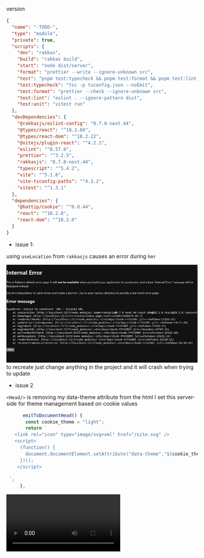 version 
```json
{
  "name": "-TODO-",
  "type": "module",
  "private": true,
  "scripts": {
    "dev": "rakkas",
    "build": "rakkas build",
    "start": "node dist/server",
    "format": "prettier --write --ignore-unknown src",
    "test": "pnpm test:typecheck && pnpm test:format && pnpm test:lint && pnpm test:unit",
    "test:typecheck": "tsc -p tsconfig.json --noEmit",
    "test:format": "prettier --check --ignore-unknown src",
    "test:lint": "eslint . --ignore-pattern dist",
    "test:unit": "vitest run"
  },
  "devDependencies": {
    "@rakkasjs/eslint-config": "0.7.0-next.44",
    "@types/react": "^18.2.66",
    "@types/react-dom": "^18.2.22",
    "@vitejs/plugin-react": "^4.2.1",
    "eslint": "^8.57.0",
    "prettier": "^3.2.5",
    "rakkasjs": "0.7.0-next.44",
    "typescript": "^5.4.2",
    "vite": "^5.1.6",
    "vite-tsconfig-paths": "^4.3.2",
    "vitest": "^1.3.1"
  },
  "dependencies": {
    "@hattip/cookie": "^0.0.44",
    "react": "^18.2.0",
    "react-dom": "^18.2.0"
  }
}

```
- issue 1:

using `useLocation` from `rakkasjs` causes an error during `hmr`

![`URl` missing error](public/Screenshot%202024-03-15%20062202.jpg)
to recreate just change anything in the project and it will crash when trying to update


- issue 2

`<Head/>` is removing my data-theme attribute from the html
 I set this server-side for theme management based on cookie values
 
 ```js
       emitToDocumentHead() {
        const cookie_theme = "light";
        return `
    <link rel="icon" type="image/svg+xml" href="/site.svg" />
    <script>
      (function() {
        document.documentElement.setAttribute("data-theme","${cookie_theme}");
      })();
     </script>
   
  `;
      },
 ```


<video controls src="public/head_issues.mp4" title="Title"></video>


